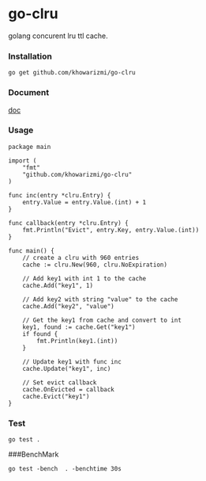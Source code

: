 # go-clru
golang concurent lru ttl cache.

### Installation

`go get github.com/khowarizmi/go-clru`

### Document
[doc](https://godoc.org/github.com/khowarizmi/go-clru)


### Usage

```
package main

import (
	"fmt"
	"github.com/khowarizmi/go-clru"
)

func inc(entry *clru.Entry) {
	entry.Value = entry.Value.(int) + 1
}

func callback(entry *clru.Entry) {
	fmt.Println("Evict", entry.Key, entry.Value.(int))
}

func main() {
	// create a clru with 960 entries
	cache := clru.New(960, clru.NoExpiration)

	// Add key1 with int 1 to the cache
	cache.Add("key1", 1)

	// Add key2 with string "value" to the cache
	cache.Add("key2", "value")

	// Get the key1 from cache and convert to int
	key1, found := cache.Get("key1")
	if found {
		fmt.Println(key1.(int))
	}

	// Update key1 with func inc
	cache.Update("key1", inc)

	// Set evict callback
	cache.OnEvicted = callback
	cache.Evict("key1")
}
```

### Test

`go test .`

###BenchMark

`go test -bench  . -benchtime 30s`